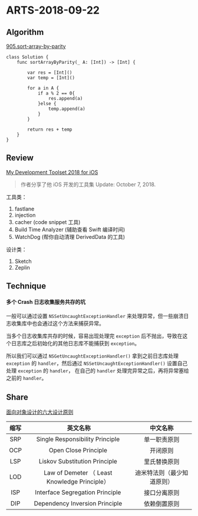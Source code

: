 # ARTS-2018-09-22

## Algorithm
[905.sort-array-by-parity](https://leetcode-cn.com/problems/sort-array-by-parity/description/)
```
class Solution {
    func sortArrayByParity(_ A: [Int]) -> [Int] {

        var res = [Int]()
        var temp = [Int]()

        for a in A {
            if a % 2 == 0{
                res.append(a)
            }else {
                temp.append(a)
            }
        }

        return res + temp
    }
}
```
## Review
[My Development Toolset 2018 for iOS](https://medium.com/@duruldalkanat/my-development-toolset-2017-for-ios-7c0758e3e5ce)

> 作者分享了他 iOS 开发的工具集
> Update: October 7, 2018.

工具类：
1. fastlane
2. injection
3. cacher (code snippet 工具)
4. Build Time Analyzer (辅助查看 Swift 编译时间)
5. WatchDog (帮你自动清理 DerivedData 的工具)

设计类：
1. Sketch
2. Zeplin



## Technique
#### 多个 Crash 日志收集服务共存的坑
一般可以通过设置 `NSSetUncaughtExceptionHandler` 来处理异常，但一些崩溃日志收集库中也会通过这个方法来捕获异常。

当多个日志收集库共存的时候，容易出现处理完 `exception` 后不抛出，导致在这个日志库之后初始化的其他日志库不能捕获到 `exception`。

所以我们可以通过  `NSGetUncaughtExceptionHandler()` 拿到之前日志库处理 `exception` 的 `handler`，然后通过 `NSSetUncaughtExceptionHandler()` 设置自己处理 `exception` 的 `handler`， 在自己的 `handler` 处理完异常之后，再将异常塞给之前的 `handler`。

## Share

[面向对象设计的六大设计原则](https://juejin.im/post/5b9526c1e51d450e69731dc2)


| 缩写 |  英文名称 | 中文名称 |
| :-: | :-: | :-: |
| SRP | Single Responsibility Principle | 单一职责原则 |
| OCP | Open Close Principle | 开闭原则 |
| LSP | Liskov Substitution Principle | 里氏替换原则 |
| LOD | Law of Demeter （ Least Knowledge Principle） | 迪米特法则（最少知道原则） |
| ISP | Interface Segregation Principle | 接口分离原则 |
| DIP | Dependency Inversion Principle | 依赖倒置原则 |







